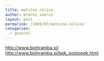 ```yaml
---
title: matične celice
author: bronto saurus
layout: post
permalink: /2009/07/maticne-celice/
categories:
  - general
---
```

<a href="http://www.biohramba.si/" target="_blank" >http://www.biohramba.si/</a>  
<a href="http://www.biohramba.si/bpk_postopek.html" target="_blank" >http://www.biohramba.si/bpk_postopek.html</a>